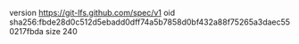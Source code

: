 version https://git-lfs.github.com/spec/v1
oid sha256:fbde28d0c512d5ebadd0dff74a5b7858d0bf432a88f75265a3daec550217fbda
size 240
